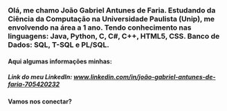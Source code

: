 ### Olá, me chamo João Gabriel Antunes de Faria. Estudando da Ciência da Computação na Universidade Paulista (Unip), me envolvendo na área a 1 ano. Tendo conhecimento nas linguagens: Java, Python, C, C#, C++, HTML5, CSS. Banco de Dados: SQL, T-SQL e PL/SQL.

#### Aqui algumas informações minhas:

##### Link do meu LinkedIn: www.linkedin.com/in/joão-gabriel-antunes-de-faria-705420232

#### Vamos nos conectar? 
